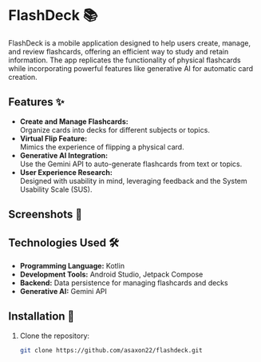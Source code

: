 # FlashDeck 📚  

FlashDeck is a mobile application designed to help users create, manage, and review flashcards, offering an efficient way to study and retain information. The app replicates the functionality of physical flashcards while incorporating powerful features like generative AI for automatic card creation.  

## Features ✨  
- **Create and Manage Flashcards:**  
  Organize cards into decks for different subjects or topics.  
- **Virtual Flip Feature:**  
  Mimics the experience of flipping a physical card.  
- **Generative AI Integration:**  
  Use the Gemini API to auto-generate flashcards from text or topics.  
- **User Experience Research:**  
  Designed with usability in mind, leveraging feedback and the System Usability Scale (SUS).  

## Screenshots 📸  


## Technologies Used 🛠️  
- **Programming Language:** Kotlin  
- **Development Tools:** Android Studio, Jetpack Compose  
- **Backend:** Data persistence for managing flashcards and decks  
- **Generative AI:** Gemini API  

## Installation 🚀  
1. Clone the repository:  
   ```bash  
   git clone https://github.com/asaxon22/flashdeck.git  

